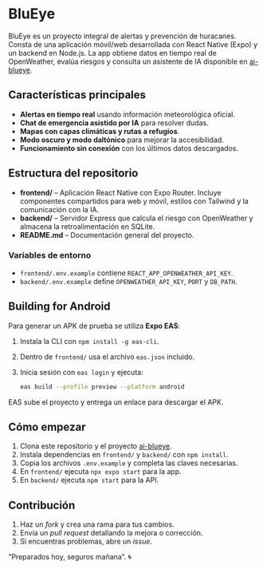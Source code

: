# BluEye

BluEye es un proyecto integral de alertas y prevención de huracanes. Consta de una aplicación móvil/web desarrollada con React Native (Expo) y un backend en Node.js. La app obtiene datos en tiempo real de OpenWeather, evalúa riesgos y consulta un asistente de IA disponible en [ai-blueye](https://github.com/DiegoCM1/ai-blueye).

## Características principales
- **Alertas en tiempo real** usando información meteorológica oficial.
- **Chat de emergencia asistido por IA** para resolver dudas.
- **Mapas con capas climáticas y rutas a refugios**.
- **Modo oscuro y modo daltónico** para mejorar la accesibilidad.
- **Funcionamiento sin conexión** con los últimos datos descargados.

## Estructura del repositorio
- **frontend/** – Aplicación React Native con Expo Router. Incluye componentes compartidos para web y móvil, estilos con Tailwind y la comunicación con la IA.
- **backend/** – Servidor Express que calcula el riesgo con OpenWeather y almacena la retroalimentación en SQLite.
- **README.md** – Documentación general del proyecto.

### Variables de entorno
- `frontend/.env.example` contiene `REACT_APP_OPENWEATHER_API_KEY`.
- `backend/.env.example` define `OPENWEATHER_API_KEY`, `PORT` y `DB_PATH`.

## Building for Android
Para generar un APK de prueba se utiliza **Expo EAS**:

1. Instala la CLI con `npm install -g eas-cli`.
2. Dentro de `frontend/` usa el archivo `eas.json` incluido.
3. Inicia sesión con `eas login` y ejecuta:

   ```bash
   eas build --profile preview --platform android
   ```

EAS sube el proyecto y entrega un enlace para descargar el APK.

## Cómo empezar
1. Clona este repositorio y el proyecto [ai-blueye](https://github.com/DiegoCM1/ai-blueye).
2. Instala dependencias en `frontend/` y `backend/` con `npm install`.
3. Copia los archivos `.env.example` y completa las claves necesarias.
4. En `frontend/` ejecuta `npx expo start` para la app.
5. En `backend/` ejecuta `npm start` para la API.

## Contribución
1. Haz un *fork* y crea una rama para tus cambios.
2. Envía un *pull request* detallando la mejora o corrección.
3. Si encuentras problemas, abre un *issue*.

“Preparados hoy, seguros mañana”. 🌀
